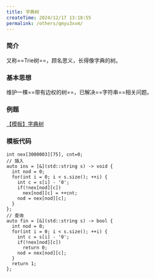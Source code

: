 ```yaml
---
title: 字典树
createTime: 2024/12/17 13:18:55
permalink: /others/qmyu3xvm/
---
```


### 简介

又称==Trie树==，顾名思义，长得像字典的树。

### 基本思想

维护一棵==带有边权的树==，已解决==字符串==相关问题。

### 例题

[【模板】字典树](https://www.luogu.com.cn/problem/P8306)

### 模板代码

```cpp{7-9,17-19}
int nex[3000003][75], cnt=0;
// 插入
auto ins = [&](std::string s) -> void {
  int nod = 0;
  for(int i = 0; i < s.size(); ++i) {
    int c = s[i] - '0';
    if(!nex[nod][c]) 
      nex[nod][c] = ++cnt;
    nod = nex[nod][c];
  }
};
// 查询
auto fin = [&](std::string s) -> bool {
  int nod = 0;
  for(int i = 0; i < s.size(); ++i) {
    int c = s[i] - '0';
    if(!nex[nod][c]) 
      return 0;
    nod = nex[nod][c];
  }
  return 1;
};
```
